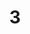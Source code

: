 ---
title: 3
layout: dogs
permalink: /dogs/3/
published: true
isPublic_b: true

breed_txt: 3
image_img: /assets/site/images/3.jpg

category_list: 
  - category_txt: Playful
---